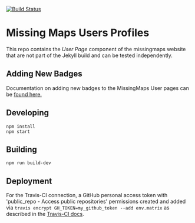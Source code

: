 [![Build Status](https://travis-ci.org/MissingMaps/users.svg?branch=master)](https://travis-ci.org/MissingMaps/users)

# Missing Maps Users Profiles

This repo contains the _User Page_ component of the missingmaps website that are not part of the Jekyll build and can be tested independently.

## Adding New Badges

Documentation on adding new badges to the MissingMaps User pages can be [found here.](https://github.com/AmericanRedCross/osm-stats/blob/master/documentation/Adding_Badges.md)

## Developing

```
npm install
npm start
```

## Building

```
npm run build-dev
```

## Deployment

For the Travis-CI connection, a GitHub personal access token with 'public_repo - Access public repositories' permissions created and added via `travis encrypt GH_TOKEN=my_github_token --add env.matrix` as described in the [Travis-CI docs](https://docs.travis-ci.com/user/environment-variables#Encrypting-environment-variables).